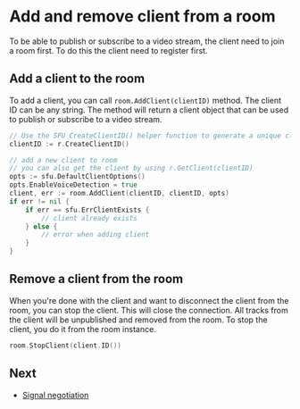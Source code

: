 # Add and remove client from a room
To be able to publish or subscribe to a video stream, the client need to join a room first. To do this the client need to register first.

## Add a client to the room
To add a client, you can call `room.AddClient(clientID)` method. The client ID can be any string. The method will return a client object that can be used to publish or subscribe to a video stream.

```go
// Use the SFU CreateClientID() helper function to generate a unique clientID
clientID := r.CreateClientID()

// add a new client to room
// you can also get the client by using r.GetClient(clientID)
opts := sfu.DefaultClientOptions()
opts.EnableVoiceDetection = true
client, err := room.AddClient(clientID, clientID, opts)
if err != nil {
    if err == sfu.ErrClientExists {
        // client already exists
    } else {
        // error when adding client
    }
}
```

## Remove a client from the room
When you're done with the client and want to disconnect the client from the room, you can stop the client. This will close the connection. All tracks from the client will be unpublished and removed from the room. To stop the client, you do it from the room instance.

```go
room.StopClient(client.ID())
```

## Next
- [Signal negotiation](./signal.md)